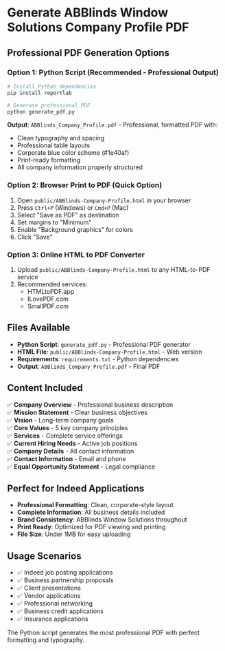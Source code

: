 # Generate ABBlinds Window Solutions Company Profile PDF

## Professional PDF Generation Options

### Option 1: Python Script (Recommended - Professional Output)
```bash
# Install Python dependencies
pip install reportlab

# Generate professional PDF
python generate_pdf.py
```

**Output**: `ABBlinds_Company_Profile.pdf` - Professional, formatted PDF with:
- Clean typography and spacing
- Professional table layouts
- Corporate blue color scheme (#1e40af)
- Print-ready formatting
- All company information properly structured

### Option 2: Browser Print to PDF (Quick Option)
1. Open `public/ABBlinds-Company-Profile.html` in your browser
2. Press `Ctrl+P` (Windows) or `Cmd+P` (Mac)
3. Select "Save as PDF" as destination
4. Set margins to "Minimum"
5. Enable "Background graphics" for colors
6. Click "Save"

### Option 3: Online HTML to PDF Converter
1. Upload `public/ABBlinds-Company-Profile.html` to any HTML-to-PDF service
2. Recommended services:
   - HTMLtoPDF.app
   - ILovePDF.com
   - SmallPDF.com

## Files Available
- **Python Script**: `generate_pdf.py` - Professional PDF generator
- **HTML File**: `public/ABBlinds-Company-Profile.html` - Web version
- **Requirements**: `requirements.txt` - Python dependencies
- **Output**: `ABBlinds_Company_Profile.pdf` - Final PDF

## Content Included
✅ **Company Overview** - Professional business description  
✅ **Mission Statement** - Clear business objectives  
✅ **Vision** - Long-term company goals  
✅ **Core Values** - 5 key company principles  
✅ **Services** - Complete service offerings  
✅ **Current Hiring Needs** - Active job positions  
✅ **Company Details** - All contact information  
✅ **Contact Information** - Email and phone  
✅ **Equal Opportunity Statement** - Legal compliance  

## Perfect for Indeed Applications
- **Professional Formatting**: Clean, corporate-style layout
- **Complete Information**: All business details included
- **Brand Consistency**: ABBlinds Window Solutions throughout
- **Print Ready**: Optimized for PDF viewing and printing
- **File Size**: Under 1MB for easy uploading

## Usage Scenarios
- ✅ Indeed job posting applications
- ✅ Business partnership proposals  
- ✅ Client presentations
- ✅ Vendor applications
- ✅ Professional networking
- ✅ Business credit applications
- ✅ Insurance applications

The Python script generates the most professional PDF with perfect formatting and typography.

